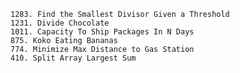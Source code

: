     1283. Find the Smallest Divisor Given a Threshold
    1231. Divide Chocolate
    1011. Capacity To Ship Packages In N Days
    875. Koko Eating Bananas
    774. Minimize Max Distance to Gas Station
    410. Split Array Largest Sum